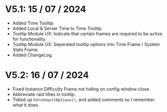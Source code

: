 # V5.1: 15 / 07 / 2024
- Added Time Tooltip.
- Added Local & Server Time to Time Tooltip.
- Tooltip Module UX: Indicate that certain frames are required to be active for functionality.
- Tooltip Module UX: Seperated tooltip options into Time Frame / System Stats Frame.
- Added ChangeLog.

# V5.2: 16 / 07 / 2024
- Fixed Instance Difficulty Frame not hiding on config window close.
- Abbreviate raid titles in tooltip.
- Tidied up `FetchVaultOptions()`, and added comments so I remember what it does.